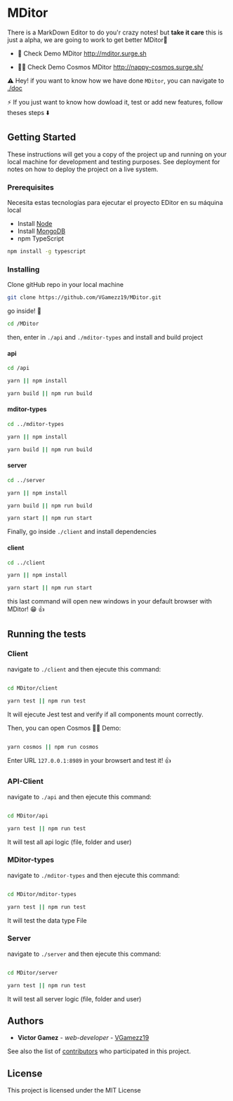 # MDitor

There is a MarkDown Editor to do you'r crazy notes! but **take it care** this is just a alpha, we are going to work to get better MDitor📝

- 🎨 Check Demo MDitor http://mditor.surge.sh

- 👨‍🚀 Check Demo Cosmos MDitor http://nappy-cosmos.surge.sh/

⚠️ Hey! if you want to know how we have done `MDitor`, you can navigate to [./doc](https://github.com/VGamezz19/MDitor/tree/master/doc/)

⚡️ If you just want to know how dowload it, test or add new features, follow theses steps  ⬇️

## Getting Started

These instructions will get you a copy of the project up and running on your local machine for development and testing purposes. See deployment for notes on how to deploy the project on a live system.

### Prerequisites

Necesita estas tecnologías para ejecutar el proyecto EDitor en su máquina local

- Install [Node](https://nodejs.org/en/download/)
- Install [MongoDB](https://docs.mongodb.com/manual/installation/)
- npm TypeScript

```sh
npm install -g typescript
```

### Installing

Clone gitHub repo in your local machine

```sh
git clone https://github.com/VGamezz19/MDitor.git
```

go inside! 🧐

```sh
cd /MDitor
```

then, enter in `./api` and `./mditor-types` and install and build project

#### api

```sh
cd /api

yarn || npm install

yarn build || npm run build
```

#### mditor-types

```sh
cd ../mditor-types

yarn || npm install

yarn build || npm run build
```

#### server

```sh
cd ../server

yarn || npm install

yarn build || npm run build

yarn start || npm run start
```

Finally, go inside `./client` and install dependencies

#### client

```sh
cd ../client

yarn || npm install

yarn start || npm run start

```

this last command will open new windows in your default browser with MDitor! 😁 👍

## Running the tests

### Client

navigate to `./client` and then ejecute this command:

```sh

cd MDitor/client

yarn test || npm run test

```

It will ejecute Jest test and verify if all components mount correctly.

Then, you can open Cosmos 👨‍🚀 Demo:

```sh

yarn cosmos || npm run cosmos

```

Enter URL `127.0.0.1:8989` in your browsert and test it! 👍

### API-Client

navigate to `./api` and then ejecute this command:

```sh

cd MDitor/api

yarn test || npm run test

```

It will test all api logic (file, folder and user)

### MDitor-types

navigate to `./mditor-types` and then ejecute this command:

```sh

cd MDitor/mditor-types

yarn test || npm run test

```

It will test the data type File

### Server

navigate to `./server` and then ejecute this command:

```sh

cd MDitor/server

yarn test || npm run test

```

It will test all server logic (file, folder and user)

## Authors

- **Victor Gamez** - *web-developer* - [VGamezz19](https://github.com/VGamezz19)

See also the list of [contributors](https://github.com/your/project/contributors) who participated in this project.

## License

This project is licensed under the MIT License